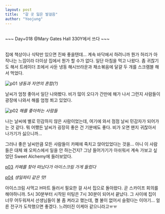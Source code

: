 ```yaml
---
layout: post
title:  "갈 곳 잃은 발걸음"
author: "Yoojung"
---
```

<br>
~~~
Day+018 @Mary Gates Hall 330Y에서 쓰다
~~~
<br>
<br>

집에 책상이나 식탁만 있으면 진짜 좋을텐데... 계속 바닥에서 하려니까 뭔가 허리가 아작나는 느낌이라 더이상 집에서 뭔가 할 수가 없다. 일단 아침을 먹고 나왔다. 좀 귀찮기도 해서 트레이더 조에서 사둔 냉동 해시브라운과 채소볶음에 달걀 두 개를 스크램블 해서 먹었다. 

![p01]({{site.url}}/assets/2018-03-09-p01.jpg)
_냉동과 자연의 혼합(?)_
<br>

날씨가 엄청 좋아서 일단 나와봤다. 비가 많이 오다가 간만에 해가 나서 그런지 사람들이 광장에 나와서 해를 엄청 쬐고 있었다.

![p02]({{site.url}}/assets/2018-03-09-p02.JPG)
_해를 좋아하는 사람들_
<br>

나는 날씨에 별로 민감하지 않은 사람이었는데, 여기에 와서 점점 날씨 민감자가 되어가는 것 같다. 뭐 어쨌든 날씨가 굉장히 좋은 건 기분에도 좋다. 비가 오면 왠지 귀찮아서 나가기가 싫으니까...

그러나 좋은 날씨만큼 모든 사람들이 카페에 죽치고 앉아있었다는 것을... 아니 이 사람들은 대체 왜 오피스에서 일을 안 하는건지? 그냥 들어가기가 아쉬워서 계속 가보고 싶었던 Sweet Alchemy에 들러보았다. 

[p03]({{site.url}}/assets/2018-03-09-p03.jpg)
_카페를 찾아 떠났다가 아이스크림 가게 들렀다_
<br>

[p04]({{site.url}}/assets/2018-03-09-p04.jpg)
_생일파티 같은 맛!_
<br>

아이스크림 사먹고 H마트 들러서 필요한 걸 사서 집으로 돌아왔다. 곧 스카이프 회의를 해야하니까. 5시 30분부터 시작된 미팅은 7시 30분이 되어서 끝났다. 그 사이에 집이 너무 어두워져서 선생님들이 불 좀 켜라고 했는데, 켤 불이 없어서 슬펐다는 이야기... 얼른 전구가 도착했으면 좋겠다. 느려터진 이케아 같으니라고ㅠㅠ
